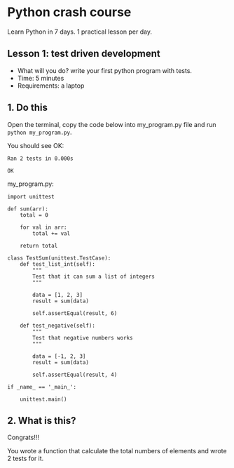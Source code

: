 # Python crash course

Learn Python in 7 days. 1 practical lesson per day.

## Lesson 1: test driven development
* What will you do? write your first python program with tests.
* Time: 5 minutes
* Requirements: a laptop

## 1. Do this
Open the terminal, copy the code below into my_program.py file and run `python my_program.py`.

You should see OK:

```
Ran 2 tests in 0.000s

OK
```

my_program.py:

```
import unittest

def sum(arr):
    total = 0

    for val in arr:
        total += val

    return total

class TestSum(unittest.TestCase):
    def test_list_int(self):
        """
        Test that it can sum a list of integers
        """

        data = [1, 2, 3]
        result = sum(data)

        self.assertEqual(result, 6)

    def test_negative(self):
        """
        Test that negative numbers works
        """

        data = [-1, 2, 3]
        result = sum(data)

        self.assertEqual(result, 4)

if _name_ == '_main_':

    unittest.main()
```

## 2. What is this?
Congrats!!!

You wrote a function that calculate the total numbers of elements and wrote 2 tests for it.
